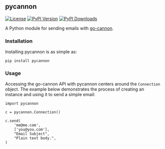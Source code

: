## pycannon

[![License](http://img.shields.io/badge/license-MIT-yellow.svg)](http://opensource.org/licenses/MIT)
[![PyPI Version](http://img.shields.io/pypi/v/pycannon.svg)](https://pypi.python.org/pypi/pycannon)
[![PyPI Downloads](http://img.shields.io/pypi/dm/pycannon.svg)](https://pypi.python.org/pypi/pycannon)

A Python module for sending emails with [go-cannon](https://github.com/nathan-osman/go-cannon).

### Installation

Installing pycannon is as simple as:

    pip install pycannon

### Usage

Accessing the go-cannon API with pycannon centers around the `Connection` object. The example below demonstrates the process of creating an instance and using it to send a simple email:

    import pycannon

    c = pycannon.Connection()

    c.send(
        'me@me.com',
        ['you@you.com'],
        "Email Subject",
        "Plain text body.",
    )
